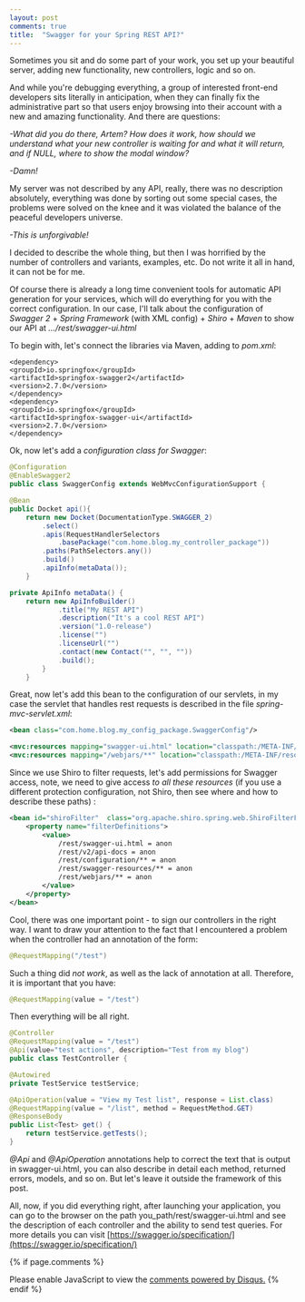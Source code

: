 ```yaml
---
layout: post
comments: true
title:  "Swagger for your Spring REST API?"
---
```



Sometimes you sit and do some part of your work, you set up your beautiful server, adding new functionality, new controllers, logic and so on. 

And while you're debugging everything, a group of interested  front-end  developers sits literally in anticipation, when they can finally fix the administrative part so that users enjoy browsing into their account with a new and amazing functionality.
And there are questions:

*-What did you do there, Artem? How does it work, how should we understand what your new controller is waiting for and what it will return, and if NULL, where to show the modal window?*

*-Damn!*


My server was not described by any API, really, there was no description absolutely, everything was done by sorting out some special cases, the problems were solved on the knee and it was violated the balance of the peaceful developers universe. 

*-This is unforgivable!*

I decided to describe the whole thing, but then I was horrified by the number of controllers and variants, examples, etc. Do not write it all in hand, it can not be for me.

Of course there is already a long time convenient tools for automatic API generation for your services, which will do everything for you with the correct configuration.
In our case, I'll talk about the configuration of *Swagger 2* + *Spring Framework* (with XML config) + *Shiro* + *Maven* to show our API at *.../rest/swagger-ui.html*



To begin with, let's connect the libraries via Maven, adding to *pom.xml*:

	<dependency>
	<groupId>io.springfox</groupId>
	<artifactId>springfox-swagger2</artifactId>
	<version>2.7.0</version>
	</dependency>
	<dependency>
	<groupId>io.springfox</groupId>
	<artifactId>springfox-swagger-ui</artifactId>
	<version>2.7.0</version>
	</dependency>

Ok, now let's add a *configuration class for Swagger*:

```java
@Configuration
@EnableSwagger2
public class SwaggerConfig extends WebMvcConfigurationSupport {

@Bean
public Docket api(){
	return new Docket(DocumentationType.SWAGGER_2)
		.select()		
		.apis(RequestHandlerSelectors
			.basePackage("com.home.blog.my_controller_package"))
		.paths(PathSelectors.any())
		.build()
		.apiInfo(metaData());				
	}

private ApiInfo metaData() {
	return new ApiInfoBuilder()
			.title("My REST API")
			.description("It's a cool REST API")
			.version("1.0-release")
			.license("")
			.licenseUrl("")
			.contact(new Contact("", "", ""))
			.build();
		}
	}
```
Great, now let's add this bean to the configuration of our servlets, in my case the servlet that handles rest requests is described in the file *spring-mvc-servlet.xml*:
```xml
<bean class="com.home.blog.my_config_package.SwaggerConfig"/>

<mvc:resources mapping="swagger-ui.html" location="classpath:/META-INF/resources/"/>
<mvc:resources mapping="/webjars/**" location="classpath:/META-INF/resources/webjars/"/>
```

Since we use Shiro to filter requests, let's add permissions for Swagger access, note, we need to give access *to all these resources* (if you use a different protection configuration, not Shiro, then see where and how to describe these paths) :
```xml
<bean id="shiroFilter" 	class="org.apache.shiro.spring.web.ShiroFilterFactoryBean">
	<property name="filterDefinitions">
		<value>
			/rest/swagger-ui.html = anon
			/rest/v2/api-docs = anon
			/rest/configuration/** = anon
			/rest/swagger-resources/** = anon
			/rest/webjars/** = anon
		</value>
	</property> 
</bean>
```

Cool, there was one important point - to sign our controllers in the right way. I want to draw your attention to the fact that I encountered a problem when the controller had an annotation of the form:
```java
@RequestMapping("/test")
```
Such a thing did *not work*, as well as the lack of annotation at all. 
Therefore, it is important that you have:
```java
@RequestMapping(value = "/test")
```
Then everything will be all right.
```java
@Controller
@RequestMapping(value = "/test")
@Api(value="test actions", description="Test from my blog")
public class TestController {

@Autowired
private TestService testService;

@ApiOperation(value = "View my Test list", response = List.class)
@RequestMapping(value = "/list", method = RequestMethod.GET)
@ResponseBody
public List<Test> get() {
	return testService.getTests();
}
```	
*@Api* and *@ApiOperation* annotations help to correct the text that is output in swagger-ui.html, you can also describe in detail each method, returned errors, models, and so on. But let's leave it outside the framework of this post.

All, now, if you did everything right, after launching your application, you can go to the browser on the path you_path/rest/swagger-ui.html
and see the description of each controller and the ability to send test queries.
For more details you can visit [https://swagger.io/specification/](https://swagger.io/specification/)	

{% if page.comments %}
<div id="disqus_thread"></div>
<script>
(function() { 
var d = document, s = d.createElement('script');
s.src = 'https://https-kussart-github-io.disqus.com/embed.js';
s.setAttribute('data-timestamp', +new Date());
(d.head || d.body).appendChild(s);
})();
</script>
<noscript>Please enable JavaScript to view the <a href="https://disqus.com/?ref_noscript">comments powered by Disqus.</a></noscript>
{% endif %}